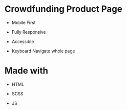 # Crowdfunding Product Page

- Mobile First

- Fully Responsive

- Accessible

- Keyboard Navigate whole page

# Made with

- HTML

- SCSS

- JS



